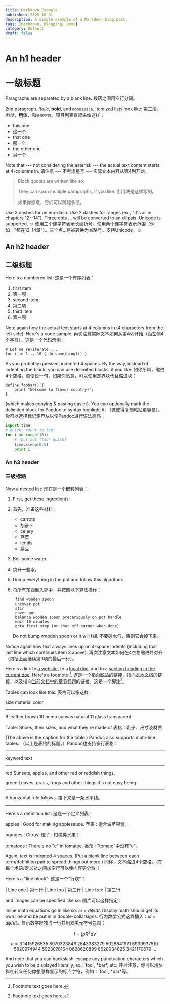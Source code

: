 ```yaml
---
title: Markdown Example
published: 2023-10-01
description: A simple example of a Markdown blog post.
tags: [Markdown, Blogging, Demo]
category: Default
draft: false
---
```


# An h1 header
# 一级标题

Paragraphs are separated by a blank line.
段落之间用空行分隔。

2nd paragraph. _Italic_, **bold**, and `monospace`. Itemized lists
look like:
第二段。*斜体*，**粗体**，和`等宽字体`。项目列表看起来像这样：

- this one
- 这一个
- that one
- 那一个
- the other one
- 另一个

Note that --- not considering the asterisk --- the actual text
content starts at 4-columns in.
请注意 --- 不考虑星号 --- 实际文本内容从第4列开始。

> Block quotes are
> written like so.
>
> They can span multiple paragraphs,
> if you like.
> 引用块是这样写的。
> 
> 如果你愿意，它们可以跨越多段。

Use 3 dashes for an em-dash. Use 2 dashes for ranges (ex., "it's all
in chapters 12--14"). Three dots ... will be converted to an ellipsis.
Unicode is supported. ☺
使用三个连字符表示长破折号。使用两个连字符表示范围（例如："都在12-14章"）。三个点...将被转换为省略号。支持Unicode。☺

## An h2 header
## 二级标题

Here's a numbered list:
这是一个有序列表：

1. first item
1. 第一项
2. second item
2. 第二项
3. third item
3. 第三项

Note again how the actual text starts at 4 columns in (4 characters
from the left side). Here's a code sample:
再次注意实际文本如何从第4列开始（距左侧4个字符）。这是一个代码示例：

    # Let me re-iterate ...
    for i in 1 .. 10 { do-something(i) }

As you probably guessed, indented 4 spaces. By the way, instead of
indenting the block, you can use delimited blocks, if you like:
如你所料，缩进4个空格。顺便说一句，如果你愿意，可以使用定界块代替缩进块：

```
define foobar() {
    print "Welcome to flavor country!";
}
```

(which makes copying & pasting easier). You can optionally mark the
delimited block for Pandoc to syntax highlight it:
（这使得复制粘贴更容易）。你可以选择标记定界块以便Pandoc进行语法高亮：

```python
import time
# Quick, count to ten!
for i in range(10):
    # (but not *too* quick)
    time.sleep(0.5)
    print i
```

### An h3 header
### 三级标题

Now a nested list:
现在是一个嵌套列表：

1. First, get these ingredients:
1. 首先，准备这些材料：

    - carrots
    - 胡萝卜
    - celery
    - 芹菜
    - lentils
    - 扁豆

2. Boil some water.
2. 烧开一些水。

3. Dump everything in the pot and follow
    this algorithm:
3. 将所有东西倒入锅中，并按照以下算法操作：

        find wooden spoon
        uncover pot
        stir
        cover pot
        balance wooden spoon precariously on pot handle
        wait 10 minutes
        goto first step (or shut off burner when done)

    Do not bump wooden spoon or it will fall.
    不要碰木勺，否则它会掉下来。

Notice again how text always lines up on 4-space indents (including
that last line which continues item 3 above).
再次注意文本如何在4空格缩进处对齐（包括上面继续第3项的最后一行）。

Here's a link to [a website](http://foo.bar), to a [local
doc](local-doc.html), and to a [section heading in the current
doc](#an-h2-header). Here's a footnote [^1].
这是一个指向[网站](http://foo.bar)的链接，指向[本地文档](local-doc.html)的链接，以及指向[当前文档中的章节标题](#an-h2-header)的链接。这是一个脚注[^1]。

[^1]: Footnote text goes here.
[^1]: 脚注文本放在这里。

Tables can look like this:
表格可以像这样：

size material color

---

9 leather brown
10 hemp canvas natural
11 glass transparent

Table: Shoes, their sizes, and what they're made of
表格：鞋子、尺寸及材质

(The above is the caption for the table.) Pandoc also supports
multi-line tables:
（以上是表格的标题。）Pandoc也支持多行表格：

---

keyword text

---

red Sunsets, apples, and
other red or reddish
things.

green Leaves, grass, frogs
and other things it's
not easy being.

---

A horizontal rule follows.
接下来是一条水平线。

---

Here's a definition list:
这是一个定义列表：

apples
: Good for making applesauce.
苹果
: 适合做苹果酱。

oranges
: Citrus!
橙子
: 柑橘类水果！

tomatoes
: There's no "e" in tomatoe.
番茄
: "tomato"中没有"e"。

Again, text is indented 4 spaces. (Put a blank line between each
term/definition pair to spread things out more.)
同样，文本缩进4个空格。（在每个术语/定义对之间加空行可以使内容更分散。）

Here's a "line block":
这是一个"行块"：

| Line one
| 第一行
| Line too
| 第二行
| Line tree
| 第三行

and images can be specified like so:
图片可以这样指定：

[//]: # (![example image]&#40;./demo-banner.png "An exemplary image"&#41;)

Inline math equations go in like so: $\omega = d\phi / dt$. Display
math should get its own line and be put in in double-dollarsigns:
行内数学公式这样插入：$\omega = d\phi / dt$。显示数学应独占一行并用双美元符号包围：

$$I = \int \rho R^{2} dV$$

$$
\begin{equation*}
\pi
=3.1415926535
 \;8979323846\;2643383279\;5028841971\;6939937510\;5820974944
 \;5923078164\;0628620899\;8628034825\;3421170679\;\ldots
\end{equation*}
$$

And note that you can backslash-escape any punctuation characters
which you wish to be displayed literally, ex.: \`foo\`, \*bar\*, etc.
并且注意，你可以用反斜杠转义任何你想原样显示的标点字符，例如：\`foo\`, \*bar\*等。

